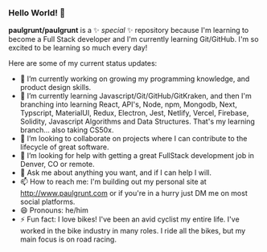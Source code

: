 ### Hello World! 👋

**paulgrunt/paulgrunt** is a ✨ _special_ ✨ repository because I'm learning to become a Full Stack developer and I'm currently learning Git/GitHub. I'm so excited to be learning so much every day!

Here are some of my current status updates:

- 🔭 I’m currently working on growing my programming knowledge, and product design skills.
- 🌱 I’m currently learning Javascript/Git/GitHub/GitKraken, and then I'm branching into learning React, API's, Node, npm, Mongodb, Next, Typscript, MaterialUI, Redux, Electron, Jest, Netlify, Vercel, Firebase, Solidity, Javascript Algorithms and Data Structures. That's my learning branch... also taking CS50x.
- 👯 I’m looking to collaborate on projects where I can contribute to the lifecycle of great software.
- 🤔 I’m looking for help with getting a great FullStack development job in Denver, CO or remote.
- 💬 Ask me about anything you want, and if I can help I will.
- 📫 How to reach me: I'm building out my personal site at http://www.paulgrunt.com or if you're in a hurry just DM me on most social platforms.
- 😄 Pronouns: he/him
- ⚡ Fun fact: I love bikes! I've been an avid cyclist my entire life. I've worked in the bike industry in many roles. I ride all the bikes, but my main focus is on road racing.
